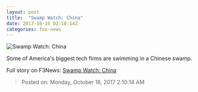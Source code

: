 ```yaml
---
layout: post
title:  "Swamp Watch: China"
date: 2017-10-16 02:10:14Z
categories: fox-news
---
```


![Swamp Watch: China](http://a57.foxnews.com/media2.foxnews.com/BrightCove/694940094001/2017/10/16/640/360/694940094001_5612206787001_5612174313001-vs.jpg)

Some of America's biggest tech firms are swimming in a Chinese swamp.


Full story on F3News: [Swamp Watch: China](http://www.f3nws.com/n/ZDyzQ)

> Posted on: Monday, October 16, 2017 2:10:14 AM
